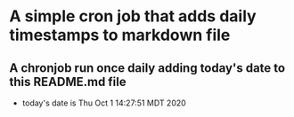 A simple cron job that adds daily timestamps to markdown file
============================================================
## A chronjob run once daily adding today's date to this README.md file
* today's date is Thu Oct  1 14:27:51 MDT 2020
